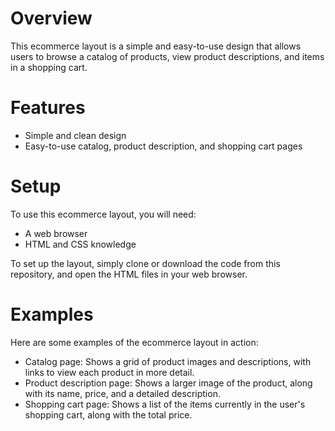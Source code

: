 # Overview

This ecommerce layout is a simple and easy-to-use design that allows users to browse a catalog of products, view product descriptions, and items in a shopping cart.

# Features

- Simple and clean design
- Easy-to-use catalog, product description, and shopping cart pages

# Setup

To use this ecommerce layout, you will need:

- A web browser
- HTML and CSS knowledge

To set up the layout, simply clone or download the code from this repository, and open the HTML files in your web browser.

# Examples

Here are some examples of the ecommerce layout in action:

- Catalog page: Shows a grid of product images and descriptions, with links to view each product in more detail.
- Product description page: Shows a larger image of the product, along with its name, price, and a detailed description.
- Shopping cart page: Shows a list of the items currently in the user's shopping cart, along with the total price.
